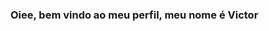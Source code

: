 ### Oiee, bem vindo ao meu perfil, meu nome é Victor

<!--
**VictorDaniel34/VictorDaniel34** is a ✨ _special_ ✨ repository because its `README.md` (this file) appears on your GitHub profile.

Here are some ideas to get you started:

- 🌱 atualmente estou estudando no tupy
- 💬 pergunte-me sobre jogos filmes, shifthin entre outras coisas que eu goste
- 📫 entre em contato cmg entre os links que eu coloquei na descrição desse perfil
- 😄 Pronome: ele/Dele
-->
